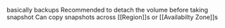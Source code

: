 basically backups
Recommended to detach the volume before taking snapshot
Can copy snapshots across [[Region]]s or [[Availabilty Zone]]s



